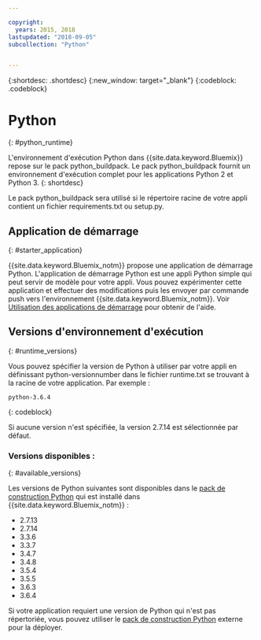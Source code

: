 ```yaml
---

copyright:
  years: 2015, 2018
lastupdated: "2018-09-05"
subcollection: "Python"


---
```


{:shortdesc: .shortdesc}
{:new_window: target="_blank"}
{:codeblock: .codeblock}

# Python
{: #python_runtime}

L'environnement d'exécution Python dans {{site.data.keyword.Bluemix}} repose sur le pack python_buildpack.
Le pack python_buildpack fournit un environnement d'exécution complet pour les applications Python 2 et Python 3.
{: shortdesc}

Le pack python_buildpack sera utilisé si le répertoire racine de votre appli contient un fichier requirements.txt ou setup.py.

## Application de démarrage
{: #starter_application}

{{site.data.keyword.Bluemix_notm}} propose une application de démarrage Python.  L'application de démarrage Python est une appli Python simple qui peut servir de modèle pour votre appli. Vous pouvez expérimenter cette application et effectuer des modifications puis les envoyer par commande push vers l'environnement {{site.data.keyword.Bluemix_notm}}.  Voir [Utilisation des applications de démarrage](docs/runtimes-common/starter_app_usage.html) pour obtenir de l'aide.

## Versions d'environnement d'exécution
{: #runtime_versions}

Vous pouvez spécifier la version de Python à utiliser par votre appli en définissant python-versionnumber dans le fichier runtime.txt se trouvant à la racine de votre application. Par exemple :

```
python-3.6.4
```
{: codeblock}

Si aucune version n'est spécifiée, la version 2.7.14 est sélectionnée par défaut.

### Versions disponibles :
{: #available_versions}

Les versions de Python suivantes sont disponibles dans le [pack de construction Python](https://github.com/cloudfoundry/python-buildpack/releases/tag/v1.6.11) qui est installé dans {{site.data.keyword.Bluemix_notm}} :

* 2.7.13
* 2.7.14
* 3.3.6
* 3.3.7
* 3.4.7
* 3.4.8
* 3.5.4
* 3.5.5
* 3.6.3
* 3.6.4

Si votre application requiert une version de Python qui n'est pas répertoriée, vous pouvez utiliser le [pack de construction Python](https://github.com/cloudfoundry/python-buildpack) externe pour la déployer.
